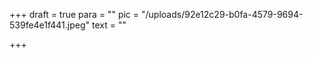 +++
draft = true
para = ""
pic = "/uploads/92e12c29-b0fa-4579-9694-539fe4e1f441.jpeg"
text = ""

+++
